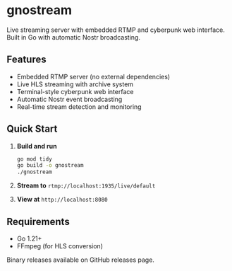 # gnostream

Live streaming server with embedded RTMP and cyberpunk web interface. Built in Go with automatic Nostr broadcasting.

## Features

- Embedded RTMP server (no external dependencies)
- Live HLS streaming with archive system
- Terminal-style cyberpunk web interface
- Automatic Nostr event broadcasting
- Real-time stream detection and monitoring

## Quick Start

1. **Build and run**
   ```bash
   go mod tidy
   go build -o gnostream
   ./gnostream
   ```

2. **Stream to** `rtmp://localhost:1935/live/default`

3. **View at** `http://localhost:8080`

## Requirements

- Go 1.21+
- FFmpeg (for HLS conversion)

Binary releases available on GitHub releases page.
